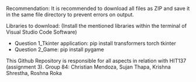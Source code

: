Recommendation: It is recommended to download all files as ZIP and save it in the same file directory to prevent errors on output.

Libraries to download: (Install the mentioned libraries within the terminal of Visual Studio Code Software)
  - Question 1_Tkinter application: pip install transformers torch tkinter
  - Question 2_Game: pip install pygame

This Github Repository is responsible for all aspects in relation with HIT137 (assignment 3).
Group 84: Christian Mendoza, Sujan Thapa, Krishna Shrestha, Roshna Roka
